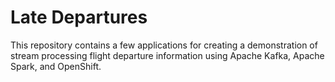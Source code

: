 # Late Departures

This repository contains a few applications for creating a demonstration of
stream processing flight departure information using Apache Kafka, Apache
Spark, and OpenShift.
